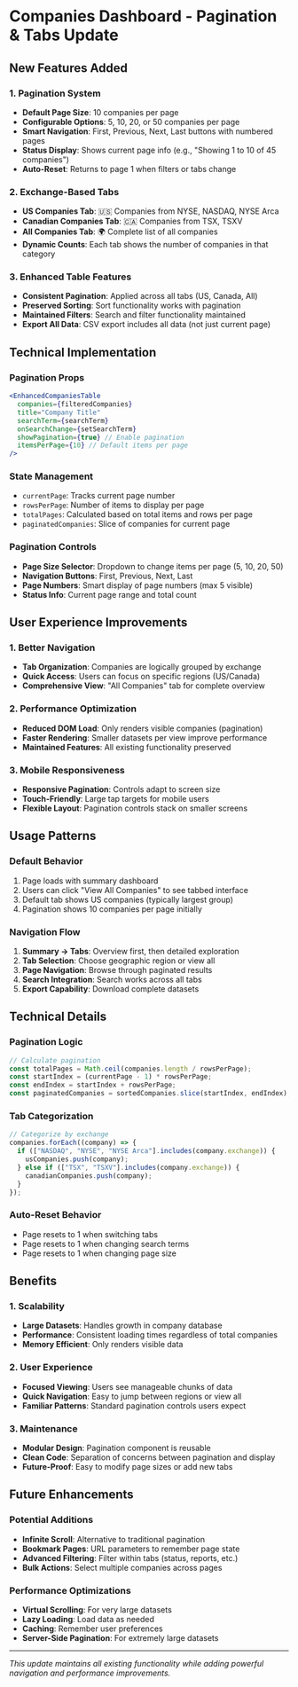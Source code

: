 # Companies Dashboard - Pagination & Tabs Update

## New Features Added

### 1. Pagination System

- **Default Page Size**: 10 companies per page
- **Configurable Options**: 5, 10, 20, or 50 companies per page
- **Smart Navigation**: First, Previous, Next, Last buttons with numbered pages
- **Status Display**: Shows current page info (e.g., "Showing 1 to 10 of 45 companies")
- **Auto-Reset**: Returns to page 1 when filters or tabs change

### 2. Exchange-Based Tabs

- **US Companies Tab**: 🇺🇸 Companies from NYSE, NASDAQ, NYSE Arca
- **Canadian Companies Tab**: 🇨🇦 Companies from TSX, TSXV
- **All Companies Tab**: 🌍 Complete list of all companies
- **Dynamic Counts**: Each tab shows the number of companies in that category

### 3. Enhanced Table Features

- **Consistent Pagination**: Applied across all tabs (US, Canada, All)
- **Preserved Sorting**: Sort functionality works with pagination
- **Maintained Filters**: Search and filter functionality maintained
- **Export All Data**: CSV export includes all data (not just current page)

## Technical Implementation

### Pagination Props

```jsx
<EnhancedCompaniesTable
  companies={filteredCompanies}
  title="Company Title"
  searchTerm={searchTerm}
  onSearchChange={setSearchTerm}
  showPagination={true} // Enable pagination
  itemsPerPage={10} // Default items per page
/>
```

### State Management

- `currentPage`: Tracks current page number
- `rowsPerPage`: Number of items to display per page
- `totalPages`: Calculated based on total items and rows per page
- `paginatedCompanies`: Slice of companies for current page

### Pagination Controls

- **Page Size Selector**: Dropdown to change items per page (5, 10, 20, 50)
- **Navigation Buttons**: First, Previous, Next, Last
- **Page Numbers**: Smart display of page numbers (max 5 visible)
- **Status Info**: Current page range and total count

## User Experience Improvements

### 1. Better Navigation

- **Tab Organization**: Companies are logically grouped by exchange
- **Quick Access**: Users can focus on specific regions (US/Canada)
- **Comprehensive View**: "All Companies" tab for complete overview

### 2. Performance Optimization

- **Reduced DOM Load**: Only renders visible companies (pagination)
- **Faster Rendering**: Smaller datasets per view improve performance
- **Maintained Features**: All existing functionality preserved

### 3. Mobile Responsiveness

- **Responsive Pagination**: Controls adapt to screen size
- **Touch-Friendly**: Large tap targets for mobile users
- **Flexible Layout**: Pagination controls stack on smaller screens

## Usage Patterns

### Default Behavior

1. Page loads with summary dashboard
2. Users can click "View All Companies" to see tabbed interface
3. Default tab shows US companies (typically largest group)
4. Pagination shows 10 companies per page initially

### Navigation Flow

1. **Summary → Tabs**: Overview first, then detailed exploration
2. **Tab Selection**: Choose geographic region or view all
3. **Page Navigation**: Browse through paginated results
4. **Search Integration**: Search works across all tabs
5. **Export Capability**: Download complete datasets

## Technical Details

### Pagination Logic

```javascript
// Calculate pagination
const totalPages = Math.ceil(companies.length / rowsPerPage);
const startIndex = (currentPage - 1) * rowsPerPage;
const endIndex = startIndex + rowsPerPage;
const paginatedCompanies = sortedCompanies.slice(startIndex, endIndex);
```

### Tab Categorization

```javascript
// Categorize by exchange
companies.forEach((company) => {
  if (["NASDAQ", "NYSE", "NYSE Arca"].includes(company.exchange)) {
    usCompanies.push(company);
  } else if (["TSX", "TSXV"].includes(company.exchange)) {
    canadianCompanies.push(company);
  }
});
```

### Auto-Reset Behavior

- Page resets to 1 when switching tabs
- Page resets to 1 when changing search terms
- Page resets to 1 when changing page size

## Benefits

### 1. Scalability

- **Large Datasets**: Handles growth in company database
- **Performance**: Consistent loading times regardless of total companies
- **Memory Efficient**: Only renders visible data

### 2. User Experience

- **Focused Viewing**: Users see manageable chunks of data
- **Quick Navigation**: Easy to jump between regions or view all
- **Familiar Patterns**: Standard pagination controls users expect

### 3. Maintenance

- **Modular Design**: Pagination component is reusable
- **Clean Code**: Separation of concerns between pagination and display
- **Future-Proof**: Easy to modify page sizes or add new tabs

## Future Enhancements

### Potential Additions

- **Infinite Scroll**: Alternative to traditional pagination
- **Bookmark Pages**: URL parameters to remember page state
- **Advanced Filtering**: Filter within tabs (status, reports, etc.)
- **Bulk Actions**: Select multiple companies across pages

### Performance Optimizations

- **Virtual Scrolling**: For very large datasets
- **Lazy Loading**: Load data as needed
- **Caching**: Remember user preferences
- **Server-Side Pagination**: For extremely large datasets

---

_This update maintains all existing functionality while adding powerful navigation and performance improvements._
